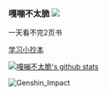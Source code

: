 ### 嘎嘣不太脆 ![](https://visitor-badge.laobi.icu/badge?page_id=zaze359)

一天看不完2页书

[学习小抄本](https://www.jokecoder.com/Learning-notes/#/)

[![嘎嘣不太脆's github stats](https://github-readme-stats.vercel.app/api?username=zaze359)](https://github.com/anuraghazra/github-readme-stats)

![Genshin_Impact](https://genshin-card.getloli.com/45/160113965.png)

